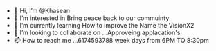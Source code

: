 - 👋 Hi, I’m @Khasean
- 👀 I’m interested in Bring peace back to our commuinty 
- 🌱 I’m currently learning How to improve the Name the VisionX2
- 💞️ I’m looking to collaborate on ...Approveing applacation's 
- 📫 How to reach me ...6174593788 week days from 6PM TO 8:30pm


<!--
Khaseancotton/cottonkhasean@gmail.com is a ✨ special ✨ repository because our communinty is speical, We give back not to get back but to give more, We Strive to Help the Homless as well as the poor community! we work not only as workers, we Suport you to take charge of your, life by any means!
We know there is plenty of people Hurting out There, It's Time For a Change! We support that change, Yes you Lets Bring your future to life. Spend Time On Your vision it's not too late!!!

We help beacause we love to Help, were like our parners we Help!!!
--->
